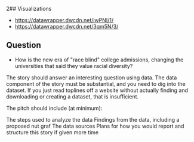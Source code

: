 2## Visualizations
* https://datawrapper.dwcdn.net/iwPNI/1/
* https://datawrapper.dwcdn.net/3qm5N/3/

## Question
* How is the new era of "race blind" college admissions, changing  the universities that said they value racial diversity?
  
The story should answer an interesting question using data. The data component of the story must be substantial, and you need to dig into the dataset. If you just read toplines off a website without actually finding and downloading or creating a dataset, that is insufficient.

The pitch should include (at minimum):

The steps used to analyze the data
Findings from the data, including a proposed nut graf
The data sources
Plans for how you would report and structure this story if given more time
